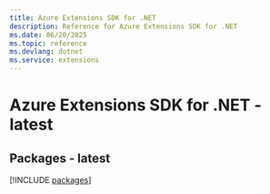 ```yaml
---
title: Azure Extensions SDK for .NET
description: Reference for Azure Extensions SDK for .NET
ms.date: 06/20/2025
ms.topic: reference
ms.devlang: dotnet
ms.service: extensions
---
```

# Azure Extensions SDK for .NET - latest
## Packages - latest
[!INCLUDE [packages](extensions-index.md)]